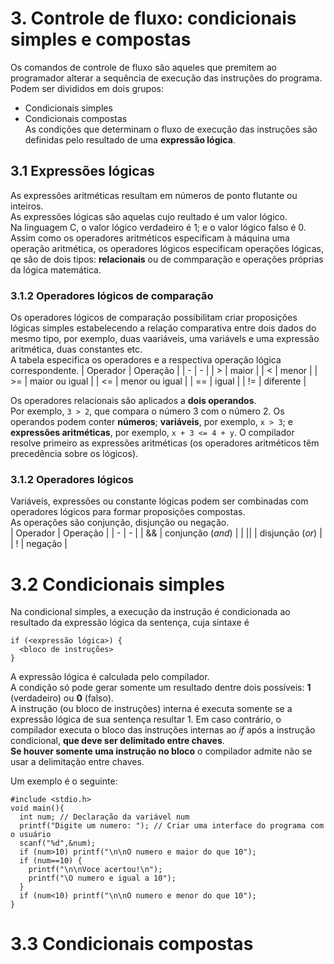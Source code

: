 # 3. Controle de fluxo: condicionais simples e compostas
Os comandos de controle de fluxo são aqueles que premitem ao programador alterar a sequência de execução das instruções do programa.  
Podem ser divididos em dois grupos:  
- Condicionais simples
- Condicionais compostas  
As condições que determinam o fluxo de execução das instruções são definidas pelo resultado de uma **expressão lógica**.  

## 3.1 Expressões lógicas
As expressões aritméticas resultam em números de ponto flutante ou inteiros.  
As expressões lógicas são aquelas cujo reultado é um valor lógico.  
Na linguagem C, o valor lógico verdadeiro é 1; e o valor lógico falso é 0.  
Assim como os operadores aritméticos especificam à máquina uma operação aritmética,
os operadores lógicos especificam operações lógicas, qe são de dois tipos: **relacionais** ou de commparação e operações próprias da lógica matemática.

### 3.1.2 Operadores lógicos de comparação
Os operadores lógicos de comparação possibilitam criar proposições lógicas simples estabelecendo a relação comparativa entre dois dados do mesmo tipo, 
por exemplo, duas vaariáveis, uma variávels e uma expressão aritmética, duas constantes etc.    
A tabela especifica os operadores e a respectiva operação lógica correspondente.
| Operador | Operação |
| - | - |
| > | maior |
| < | menor |
| >= | maior ou igual |
| <= | menor ou igual |
| == | igual |
| != | diferente |

Os operadores relacionais são aplicados a **dois operandos**.  
Por exemplo, `3 > 2`, que compara o número 3 com o número 2.
Os operandos podem conter **números**; **variáveis**, por exemplo, `x > 3`; e **expressões aritméticas**, por exemplo, `x + 3 <= 4 + y`. O compilador resolve primeiro as expressões aritméticas (os operadores aritméticos têm precedência sobre os lógicos).  

### 3.1.2 Operadores lógicos
Variáveis, expressões ou constante lógicas podem ser combinadas com operadores lógicos para formar proposições compostas.  
As operações são conjunção, disjunção ou negação.  
| Operador | Operação |
| - | - |
| && | conjunção (*and*) |
| \|\| | disjunção (*or*) |
| ! | negação |

# 3.2 Condicionais simples
Na condicional simples, a execução da instrução é condicionada ao resultado da expressão lógica da sentença, cuja sintaxe é
```
if (<expressão lógica>) {
  <bloco de instruções>
}
```
A expressão lógica é calculada pelo compilador.  
A condição só pode gerar somente um resultado dentre dois possíveis: **1** (verdadeiro) ou **0** (falso).  
A instrução (ou bloco de instruções) interna é executa somente se a expressão lógica de sua sentença resultar 1. Em caso contrário, o compilador executa o bloco das instruções internas ao *if* após a instrução condicional, **que deve ser delimitado entre chaves**.  
**Se houver somente uma instrução no bloco** o compilador admite não se usar a delimitação entre chaves.

Um exemplo é o seguinte:  
```
#include <stdio.h>
void main(){
  int num; // Declaração da variável num
  printf("Digite um numero: "); // Criar uma interface do programa com o usuário
  scanf("%d",&num);
  if (num>10) printf("\n\nO numero e maior do que 10");
  if (num==10) {
    printf("\n\nVoce acertou!\n");
    printf("\O numero e igual a 10");
  }
  if (num<10) printf("\n\nO numero e menor do que 10");
}
```


# 3.3 Condicionais compostas
